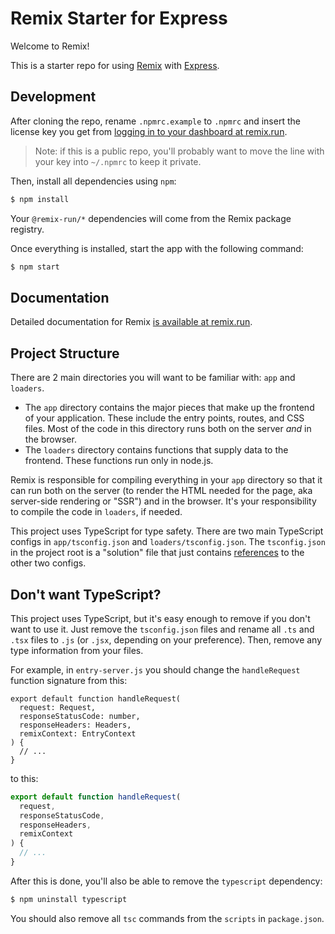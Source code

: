 # Remix Starter for Express

Welcome to Remix!

This is a starter repo for using [Remix](https://remix.run) with
[Express](http://expressjs.com/).

## Development

After cloning the repo, rename `.npmrc.example` to `.npmrc` and insert the
license key you get from [logging in to your dashboard at
remix.run](https://remix.run).

> Note: if this is a public repo, you'll probably want to move the line with
> your key into `~/.npmrc` to keep it private.

Then, install all dependencies using `npm`:

```sh
$ npm install
```

Your `@remix-run/*` dependencies will come from the Remix package registry.

Once everything is installed, start the app with the following command:

```sh
$ npm start
```

## Documentation

Detailed documentation for Remix [is available at
remix.run](https://remix.run/dashboard/docs).

## Project Structure

There are 2 main directories you will want to be familiar with: `app` and
`loaders`.

- The `app` directory contains the major pieces that make up the frontend of
  your application. These include the entry points, routes, and CSS files.
  Most of the code in this directory runs both on the server _and_ in the
  browser.
- The `loaders` directory contains functions that supply data to the frontend.
  These functions run only in node.js.

Remix is responsible for compiling everything in your `app` directory so that it
can run both on the server (to render the HTML needed for the page, aka
server-side rendering or "SSR") and in the browser. It's your responsibility to
compile the code in `loaders`, if needed.

This project uses TypeScript for type safety. There are two main TypeScript
configs in `app/tsconfig.json` and `loaders/tsconfig.json`. The `tsconfig.json`
in the project root is a "solution" file that just contains
[references](https://www.typescriptlang.org/docs/handbook/project-references.html)
to the other two configs.

## Don't want TypeScript?

This project uses TypeScript, but it's easy enough to remove if you don't want
to use it. Just remove the `tsconfig.json` files and rename all `.ts` and `.tsx`
files to `.js` (or `.jsx`, depending on your preference). Then, remove any type
information from your files.

For example, in `entry-server.js` you should change the `handleRequest` function
signature from this:

```tsx
export default function handleRequest(
  request: Request,
  responseStatusCode: number,
  responseHeaders: Headers,
  remixContext: EntryContext
) {
  // ...
}
```

to this:

```js
export default function handleRequest(
  request,
  responseStatusCode,
  responseHeaders,
  remixContext
) {
  // ...
}
```

After this is done, you'll also be able to remove the `typescript` dependency:

```sh
$ npm uninstall typescript
```

You should also remove all `tsc` commands from the `scripts` in `package.json`.
